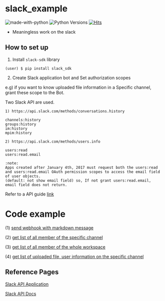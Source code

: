 # slack_example

![made-with-python][made-with-python]
![Python Versions][pyversion-button]
[![Hits](https://hits.seeyoufarm.com/api/count/incr/badge.svg?url=https%3A%2F%2Fgithub.com%2Fpassword123456%2Fpy_certificate_extractor&count_bg=%2379C83D&title_bg=%23555555&icon=&icon_color=%23E7E7E7&title=hits&edge_flat=false)](https://hits.seeyoufarm.com)

[pyversion-button]: https://img.shields.io/pypi/pyversions/Markdown.svg
[made-with-python]: https://img.shields.io/badge/Made%20with-Python-1f425f.svg

- Meaningless work on the slack


## How to set up
1. Install `slack-sdk` library
```
(user) $ pip install slack_sdk 
```

2. Create Slack application bot and Set authorization scopes

e.g) if you want to know uploaded file information in a Specific channel, grant these scope to the Bot.

Two Slack API are used.
```
1) https://api.slack.com/methods/conversations.history

channels:history
groups:history
im:history
mpim:history

2) https://api.slack.com/methods/users.info

users:read 
users:read.email

:note:
Apps created after January 4th, 2017 must request both the users:read and users:read.email OAuth permission scopes to access the email field of user objects.
(default: not show email field) so, If not grant users:read.email, email field does not return.
```

Refer to a API guide [link](https://api.slack.com/methods)


# Code example
(1) [send webhook with markdown message](https://github.com/password123456/slack_api_example/tree/main/send_webhook_with_markdown)

(2) [get list of all member of the specific channel](https://github.com/password123456/slack_api_example/tree/main/get_all_user_list_of_channel)

(3) [get list of all member of the whole workspace](https://github.com/password123456/slack_api_example/tree/main/get_all_user_list_of_the_team)

(4) [get list of uploaded file, user information on the specific channel](https://github.com/password123456/slack_api_example/tree/main/get_uploaded_file_info)



## Reference Pages
[Slack API Application](https://api.slack.com/apps)

[Slack API Docs](http://www.slack.dev/python-slack-sdk)




